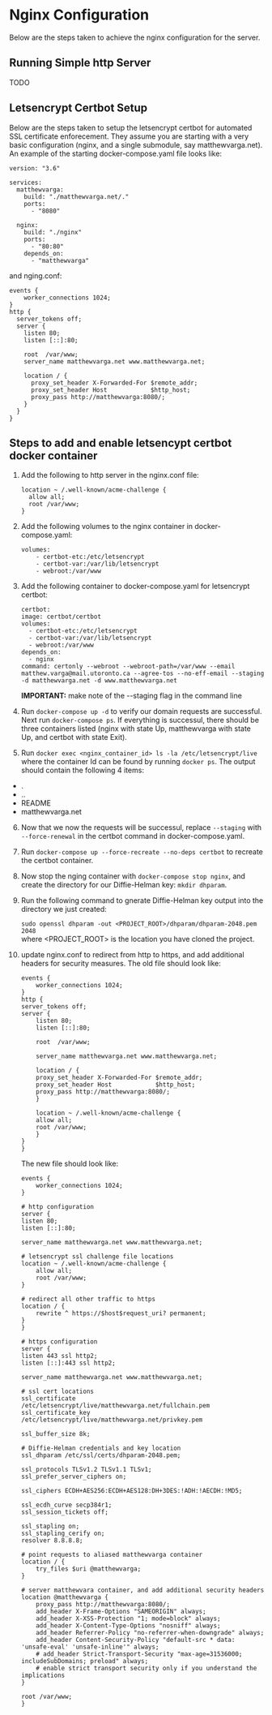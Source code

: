 # Nginx Configuration

Below are the steps taken to achieve the nginx configuration for the server.

## Running Simple http Server

TODO

## Letsencrypt Certbot Setup

Below are the steps taken to setup the letsencrypt certbot for automated SSL certificate enforecement. They assume you are starting with a very basic configuration (nginx, and a single submodule, say matthewvarga.net). An example of the starting docker-compose.yaml file looks like:

```
version: "3.6"

services:
  matthewvarga:
    build: "./matthewvarga.net/."
    ports:
      - "8080"

  nginx:
    build: "./nginx"
    ports:
      - "80:80"
    depends_on:
      - "matthewvarga"

```

and nging.conf:

```
events {
    worker_connections 1024;
}
http {
  server_tokens off;
  server {
    listen 80;
    listen [::]:80;

    root  /var/www;
    server_name matthewvarga.net www.matthewvarga.net;

    location / {
      proxy_set_header X-Forwarded-For $remote_addr;
      proxy_set_header Host            $http_host;
      proxy_pass http://matthewvarga:8080/;
    }
  }
}
```

## Steps to add and enable letsencypt certbot docker container

1) Add the following to http server in the nginx.conf file:

    ```
    location ~ /.well-known/acme-challenge {
      allow all;
      root /var/www;
    }
    ```

2) Add the following volumes to the nginx container in docker-compose.yaml:

    ```
    volumes:
        - certbot-etc:/etc/letsencrypt
        - certbot-var:/var/lib/letsencrypt
        - webroot:/var/www
    ```

3) Add the following container to docker-compose.yaml for letsencrypt certbot:

    ```
    certbot:
    image: certbot/certbot
    volumes:
      - certbot-etc:/etc/letsencrypt
      - certbot-var:/var/lib/letsencrypt
      - webroot:/var/www
    depends_on:
      - nginx
    command: certonly --webroot --webroot-path=/var/www --email matthew.varga@mail.utoronto.ca --agree-tos --no-eff-email --staging -d matthewvarga.net -d www.matthewvarga.net
    ```

    **IMPORTANT:** make note of the --staging flag in the command line

4) Run `docker-compose up -d` to verify our domain requests are successful. Next run `docker-compose ps`. If everything is successul, there should be three containers listed (nginx with state Up, matthewvarga with state Up, and certbot with state Exit).

5) Run `docker exec <nginx_container_id> ls -la /etc/letsencrypt/live` where the container Id can be found by running `docker ps`. The output should contain the following 4 items:
- .
- ..
- README
- matthewvarga.net

6) Now that we now the requests will be successul, replace `--staging` with `--force-renewal` in the certbot command in docker-compose.yaml. 

7) Run `docker-compose up --force-recreate --no-deps certbot` to recreate the certbot container.

8) Now stop the nging container with `docker-compose stop nginx`, and create the directory for our Diffie-Helman key: `mkdir dhparam`.

9) Run the following command to gnerate Diffie-Helman key output into the directory we just created:

    `sudo openssl dhparam -out <PROJECT_ROOT>/dhparam/dhparam-2048.pem 2048`\
    where <PROJECT_ROOT> is the location you have cloned the project.

10) update nginx.conf to redirect from http to https, and add additional headers for security measures.
The old file should look like:
    ```
    events {
        worker_connections 1024;
    }
    http {
    server_tokens off;
    server {
        listen 80;
        listen [::]:80;

        root  /var/www;

        server_name matthewvarga.net www.matthewvarga.net;

        location / {
        proxy_set_header X-Forwarded-For $remote_addr;
        proxy_set_header Host            $http_host;
        proxy_pass http://matthewvarga:8080/;
        }

        location ~ /.well-known/acme-challenge {
        allow all;
        root /var/www;
        }
    }
    }
    ```
    The new file should look like:
    ```
    events {
        worker_connections 1024;
    }

    # http configuration
    server {
    listen 80;
    listen [::]:80;
    
    server_name matthewvarga.net www.matthewvarga.net;

    # letsencrypt ssl challenge file locations
    location ~ /.well-known/acme-challenge {
        allow all;
        root /var/www;
    }

    # redirect all other traffic to https
    location / {
        rewrite ^ https://$host$request_uri? permanent;
    }
    }

    # https configuration
    server {
    listen 443 ssl http2;
    listen [::]:443 ssl http2;
    
    server_name matthewvarga.net www.matthewvarga.net;

    # ssl cert locations
    ssl_certificate /etc/letsencrypt/live/matthewvarga.net/fullchain.pem
    ssl_certificate_key /etc/letsencrypt/live/matthewvarga.net/privkey.pem

    ssl_buffer_size 8k;

    # Diffie-Helman credentials and key location
    ssl_dhparam /etc/ssl/certs/dhparam-2048.pem;

    ssl_protocols TLSv1.2 TLSv1.1 TLSv1;
    ssl_prefer_server_ciphers on;

    ssl_ciphers ECDH+AES256:ECDH+AES128:DH+3DES:!ADH:!AECDH:!MD5;

    ssl_ecdh_curve secp384r1;
    ssl_session_tickets off;

    ssl_stapling on;
    ssl_stapling_cerify on;
    resolver 8.8.8.8;

    # point requests to aliased matthewvarga container
    location / {
        try_files $uri @matthewvarga;
    }

    # server matthewvara container, and add additional security headers
    location @matthewvarga {
        proxy_pass http://matthewvarga:8080/;
        add_header X-Frame-Options "SAMEORIGIN" always;
        add_header X-XSS-Protection "1; mode=block" always;
        add_header X-Content-Type-Options "nosniff" always;
        add_header Referrer-Policy "no-referrer-when-downgrade" always;
        add_header Content-Security-Policy "default-src * data: 'unsafe-eval' 'unsafe-inline'" always;
        # add_header Strict-Transport-Security "max-age=31536000; includeSubDomains; preload" always;
        # enable strict transport security only if you understand the implications
    }

    root /var/www;
    }

    ```